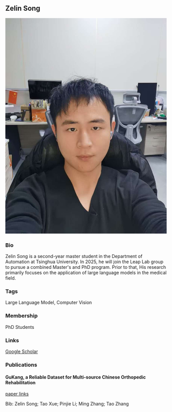## Zelin Song
![Zelin Song](./assets/szl.jpg)

### Bio

Zelin Song is a second-year master student in the Department of Automation at Tsinghua University. In 2025, he will join the Leap Lab group to pursue a combined Master's and PhD program. Prior to that, His research primarily focuses on the application of large language models in the medical field.

### Tags
Large Language Model,  Computer Vision

### Membership
PhD Students

### Links

<a href="https://scholar.google.com/citations?view_op=list_works&hl=zh-CN&hl=zh-CN&user=nwf5InkAAAAJ">Google Scholar</a>


### Publications
#### GuKang, a Reliable Dataset for Multi-source Chinese Orthopedic Rehabilitation
<a href="https://ieeexplore.ieee.org/abstract/document/10718741">paper links</a>

Bib: Zelin Song; Tao Xue; Pinjie Li; Ming Zhang; Tao Zhang